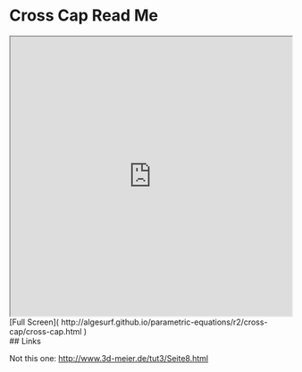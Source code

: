 Cross Cap Read Me
===

<iframe src='http://algesurf.github.io/parametric-equations/r2/cross-cap/cross-cap.html' width=100% height=500px >
There is an `iframe` here. It is not visible when viewed on github.com/algesurf. To view, please see 'Project Links' below.
</iframe>
[Full Screen]( http://algesurf.github.io/parametric-equations/r2/cross-cap/cross-cap.html )
<br>
## Links 


Not this one: <http://www.3d-meier.de/tut3/Seite8.html>  
